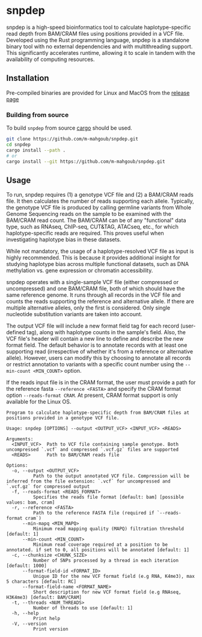 # snpdep

snpdep is a high-speed bioinformatics tool to calculate haplotype-specific read depth from BAM/CRAM files using positions provided in a VCF file. Developed using the Rust programming language, snpdep is a standalone binary tool with no external dependencies and with multithreading support. This significantly accelerates runtime, allowing it to scale in tandem with the availability of computing resources.

## Installation

Pre-compiled binaries are provided for Linux and MacOS from the [release page](https://github.com/m-mahgoub/snpdep/releases)

### Building from source

To build `snpdep` from source [cargo](https://www.rust-lang.org/learn/get-started) should be used.

```bash
git clone https://github.com/m-mahgoub/snpdep.git
cd snpdep
cargo install --path .
# or
cargo install --git https://github.com/m-mahgoub/snpdep.git
```

## Usage

To run, snpdep requires (1) a genotype VCF file and (2) a BAM/CRAM reads file. It then calculates the number of reads supporting each allele. Typically, the genotype VCF file is produced by calling germline variants from Whole Genome Sequencing reads on the sample to be examined with the BAM/CRAM read count. The BAM/CRAM can be of any "functional" data type, such as RNAseq, ChIP-seq, CUT&TAG, ATACseq, etc., for which haplotype-specific reads are required. This proves useful when investigating haplotype bias in these datasets.

While not mandatory, the usage of a haplotype-resolved VCF file as input is highly recommended. This is because it provides additional insight for studying haplotype bias across multiple functional datasets, such as DNA methylation vs. gene expression or chromatin accessibility.

snpdep operates with a single-sample VCF file (either compressed or uncompressed) and one BAM/CRAM file, both of which should have the same reference genome. It runs through all records in the VCF file and counts the reads supporting the reference and alternative allele. If there are multiple alternative alleles, only the first is considered. Only single nucleotide substitution variants are taken into account.

The output VCF file will include a new format field tag for each record (user-defined tag), along with haplotype counts in the sample's field. Also, the VCF file's header will contain a new line to define and describe the new format field. The default behavior is to annotate records with at least one supporting read (irrespective of whether it's from a reference or alternative allele). However, users can modify this by choosing to annotate all records or restrict annotation to variants with a specific count number using the `--min-count <MIN_COUNT>` option.

If the reads input file is in the CRAM format, the user must provide a path for the reference fasta `--reference <FASTA>` and specify the CRAM format option `--reads-format CRAM`. At present, CRAM format support is only available for the Linux OS.

```text
Program to calculate haplotype-specific depth from BAM/CRAM files at positions provided in a genotype VCF file.

Usage: snpdep [OPTIONS] --output <OUTPUT_VCF> <INPUT_VCF> <READS>

Arguments:
  <INPUT_VCF>  Path to VCF file containing sample genotype. Both uncompressed `.vcf` and compressed `.vcf.gz` files are supported
  <READS>      Path to BAM/CRAM reads file

Options:
  -o, --output <OUTPUT_VCF>
          Path to the output annotated VCF file. Compression will be inferred from the file extension: `.vcf` for uncompressed and `.vcf.gz` for compressed output
  -f, --reads-format <READS_FORMAT>
          Specifies the reads file format [default: bam] [possible values: bam, cram]
  -r, --reference <FASTA>
          Path to the reference FASTA file (required if `--reads-format cram`)
      --min-mapq <MIN_MAPQ>
          Minimum read mapping quality (MAPQ) filtration threshold [default: 1]
      --min-count <MIN_COUNT>
          Minimum read coverage required at a position to be annotated. if set to 0, all positions will be annotated [default: 1]
  -c, --chunksize <CHUNK_SIZE>
          Number of SNPs processed by a thread in each iteration [default: 1000]
      --format-field-id <FORMAT_ID>
          Unique ID for the new VCF format field (e.g RNA, K4me3), max 5 characters [default: RC]
      --format-field-name <FORMAT_NAME>
          Short description for new VCF format field (e.g RNAseq, H3K4me3) [default: BAM/CRAM]
  -t, --threads <NUM_THREADS>
          Number of threads to use [default: 1]
  -h, --help
          Print help
  -V, --version
          Print version
```

